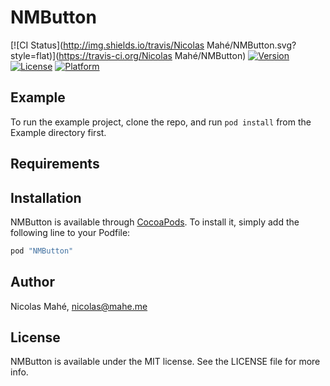 # NMButton

[![CI Status](http://img.shields.io/travis/Nicolas Mahé/NMButton.svg?style=flat)](https://travis-ci.org/Nicolas Mahé/NMButton)
[![Version](https://img.shields.io/cocoapods/v/NMButton.svg?style=flat)](http://cocoapods.org/pods/NMButton)
[![License](https://img.shields.io/cocoapods/l/NMButton.svg?style=flat)](http://cocoapods.org/pods/NMButton)
[![Platform](https://img.shields.io/cocoapods/p/NMButton.svg?style=flat)](http://cocoapods.org/pods/NMButton)

## Example

To run the example project, clone the repo, and run `pod install` from the Example directory first.

## Requirements

## Installation

NMButton is available through [CocoaPods](http://cocoapods.org). To install
it, simply add the following line to your Podfile:

```ruby
pod "NMButton"
```

## Author

Nicolas Mahé, nicolas@mahe.me

## License

NMButton is available under the MIT license. See the LICENSE file for more info.
